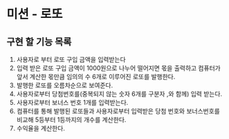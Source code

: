 # 미션 - 로또
## 구현 할 기능 목록

1. 사용자로 부터 로또 구입 금액을 입력받는다
2. 입력 받은 로또 구입 금액이 1000원으로 나누어 떨어지면 몫을 출력하고 컴퓨터가 앞서 계산한 몫만큼 임의의 수 6개로 이루어진 로또를 발행한다.
3. 발행한 로또를 오름차순으로 보여준다.
4. 사용자로부터 당첨번호를(중복되지 않는 숫자 6개를 구분자 ,와 함께) 입력 받는다.
5. 사용자로부터 보너스 번호 1개를 입력받는다.
6. 컴퓨터를 통해 발행된 로또들과 사용자로부터 입력받은 당첨 번호와 보너스번호를 비교해 5등부터 1등까지의 개수를 계산한다.
7. 수익율을 계산한다.
